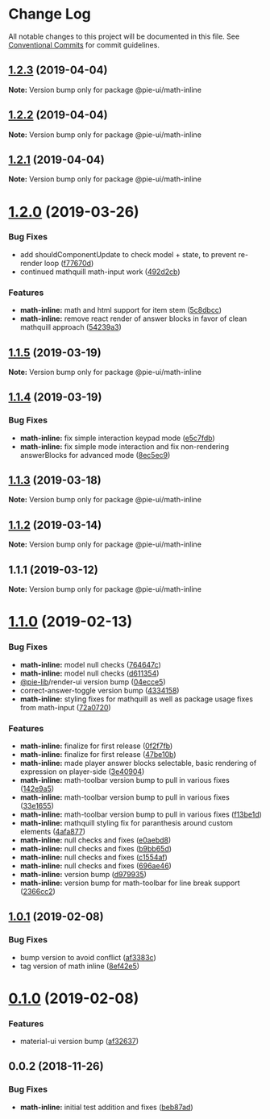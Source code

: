 # Change Log

All notable changes to this project will be documented in this file.
See [Conventional Commits](https://conventionalcommits.org) for commit guidelines.

## [1.2.3](https://github.com/pie-framework/pie-ui/compare/@pie-ui/math-inline@1.2.2...@pie-ui/math-inline@1.2.3) (2019-04-04)

**Note:** Version bump only for package @pie-ui/math-inline





## [1.2.2](https://github.com/pie-framework/pie-ui/compare/@pie-ui/math-inline@1.2.1...@pie-ui/math-inline@1.2.2) (2019-04-04)

**Note:** Version bump only for package @pie-ui/math-inline





## [1.2.1](https://github.com/pie-framework/pie-ui/compare/@pie-ui/math-inline@1.2.0...@pie-ui/math-inline@1.2.1) (2019-04-04)

**Note:** Version bump only for package @pie-ui/math-inline





# [1.2.0](https://github.com/pie-framework/pie-ui/compare/@pie-ui/math-inline@1.1.5...@pie-ui/math-inline@1.2.0) (2019-03-26)


### Bug Fixes

* add shouldComponentUpdate to check model + state, to prevent re-render loop ([f77670d](https://github.com/pie-framework/pie-ui/commit/f77670d))
* continued mathquill math-input work ([492d2cb](https://github.com/pie-framework/pie-ui/commit/492d2cb))


### Features

* **math-inline:** math and html support for item stem ([5c8dbcc](https://github.com/pie-framework/pie-ui/commit/5c8dbcc))
* **math-inline:** remove react render of answer blocks in favor of clean mathquill approach ([54239a3](https://github.com/pie-framework/pie-ui/commit/54239a3))





## [1.1.5](https://github.com/pie-framework/pie-ui/compare/@pie-ui/math-inline@1.1.4...@pie-ui/math-inline@1.1.5) (2019-03-19)

**Note:** Version bump only for package @pie-ui/math-inline





## [1.1.4](https://github.com/pie-framework/pie-ui/compare/@pie-ui/math-inline@1.1.3...@pie-ui/math-inline@1.1.4) (2019-03-19)


### Bug Fixes

* **math-inline:** fix simple interaction keypad mode ([e5c7fdb](https://github.com/pie-framework/pie-ui/commit/e5c7fdb))
* **math-inline:** fix simple mode interaction and fix non-rendering answerBlocks for advanced mode ([8ec5ec9](https://github.com/pie-framework/pie-ui/commit/8ec5ec9))





## [1.1.3](https://github.com/pie-framework/pie-ui/compare/@pie-ui/math-inline@1.1.2...@pie-ui/math-inline@1.1.3) (2019-03-18)

**Note:** Version bump only for package @pie-ui/math-inline





## [1.1.2](https://github.com/pie-framework/pie-ui/compare/@pie-ui/math-inline@1.1.1...@pie-ui/math-inline@1.1.2) (2019-03-14)

**Note:** Version bump only for package @pie-ui/math-inline





## 1.1.1 (2019-03-12)

**Note:** Version bump only for package @pie-ui/math-inline





# [1.1.0](https://github.com/pie-framework/pie-ui/compare/@pie-ui/math-inline@1.0.1...@pie-ui/math-inline@1.1.0) (2019-02-13)


### Bug Fixes

* **math-inline:** model null checks ([764647c](https://github.com/pie-framework/pie-ui/commit/764647c))
* **math-inline:** model null checks ([d611354](https://github.com/pie-framework/pie-ui/commit/d611354))
* [@pie-lib](https://github.com/pie-lib)/render-ui version bump ([04ecce5](https://github.com/pie-framework/pie-ui/commit/04ecce5))
* correct-answer-toggle version bump ([4334158](https://github.com/pie-framework/pie-ui/commit/4334158))
* **math-inline:** styling fixes for mathquill as well as package usage fixes from math-input ([72a0720](https://github.com/pie-framework/pie-ui/commit/72a0720))


### Features

* **math-inline:** finalize for first release ([0f2f7fb](https://github.com/pie-framework/pie-ui/commit/0f2f7fb))
* **math-inline:** finalize for first release ([47be10b](https://github.com/pie-framework/pie-ui/commit/47be10b))
* **math-inline:** made player answer blocks selectable, basic rendering of expression on player-side ([3e40904](https://github.com/pie-framework/pie-ui/commit/3e40904))
* **math-inline:** math-toolbar version bump to pull in various fixes ([142e9a5](https://github.com/pie-framework/pie-ui/commit/142e9a5))
* **math-inline:** math-toolbar version bump to pull in various fixes ([33e1655](https://github.com/pie-framework/pie-ui/commit/33e1655))
* **math-inline:** math-toolbar version bump to pull in various fixes ([f13be1d](https://github.com/pie-framework/pie-ui/commit/f13be1d))
* **math-inline:** mathquill styling fix for paranthesis around custom elements ([4afa877](https://github.com/pie-framework/pie-ui/commit/4afa877))
* **math-inline:** null checks and fixes ([e0aebd8](https://github.com/pie-framework/pie-ui/commit/e0aebd8))
* **math-inline:** null checks and fixes ([b9bb65d](https://github.com/pie-framework/pie-ui/commit/b9bb65d))
* **math-inline:** null checks and fixes ([c1554af](https://github.com/pie-framework/pie-ui/commit/c1554af))
* **math-inline:** null checks and fixes ([696ae46](https://github.com/pie-framework/pie-ui/commit/696ae46))
* **math-inline:** version bump ([d979935](https://github.com/pie-framework/pie-ui/commit/d979935))
* **math-inline:** version bump for math-toolbar for line break support ([2366cc2](https://github.com/pie-framework/pie-ui/commit/2366cc2))





## [1.0.1](https://github.com/pie-framework/pie-ui/compare/@pie-ui/math-inline@0.1.0...@pie-ui/math-inline@1.0.1) (2019-02-08)


### Bug Fixes

* bump version to avoid conflict ([af3383c](https://github.com/pie-framework/pie-ui/commit/af3383c))
* tag version of math inline ([8ef42e5](https://github.com/pie-framework/pie-ui/commit/8ef42e5))





# [0.1.0](https://github.com/pie-framework/pie-ui/compare/@pie-ui/math-inline@0.0.2...@pie-ui/math-inline@0.1.0) (2019-02-08)


### Features

* material-ui version bump ([af32637](https://github.com/pie-framework/pie-ui/commit/af32637))





## 0.0.2 (2018-11-26)


### Bug Fixes

* **math-inline:** initial test addition and fixes ([beb87ad](https://github.com/pie-framework/pie-ui/commit/beb87ad))
